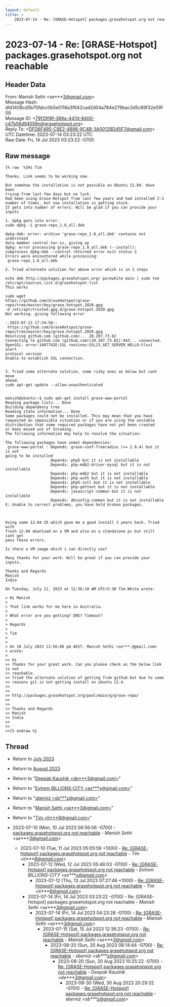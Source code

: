 ```yaml
---
layout: default
title: >
    2023-07-14 - Re: [GRASE-Hotspot] packages.grasehotspot.org not reachable
---
```


# 2023-07-14 - Re: [GRASE-Hotspot] packages.grasehotspot.org not reachable

## Header Data

From: Manish Sethi \<se***3@gmail.com\><br>
Message Hash: dfd1408cd5b70fdcc0b5e5118a3f642cad2d04a784e279bac3d5c89f32e09f09<br>
Message ID: \<79f2918f-369a-447d-8400-c47b56d94559n@grasehotspot.org\><br>
Reply To: \<DFD6F495-C9E2-4896-9C4B-3A5012BD45F7@gmail.com\><br>
UTC Datetime: 2023-07-14 03:23:22 UTC<br>
Raw Date: Fri, 14 Jul 2023 03:23:22 -0700<br>

## Raw message

```
{% raw  %}Hi Tim

Thanks. Link seems to be working now. 

But somehow the installation is not possible on Ubuntu 12.04. Have been 
trying from last few days but no luck. 
Had been using Grase-Hotspot from last few years and had installed 2-3 
number of times, but now installation is getting stuck. 
It gets into number of errors. Will be glad if you can provide your inputs 

1. dpkg gets into error. 
sudo dpkg -i grase-repo_1.8_all.deb

dpkg-deb: error: archive 'grase-repo_1.8_all.deb' contains not understood 
data member control.tar.xz, giving up
dpkg: error processing grase-repo_1.8_all.deb (--install):
subprocess dpkg-deb --control returned error exit status 2
Errors were encountered while processing:
 grase-repo_1.8_all.deb

2. Tried alternate solution for above error which is in 2 steps

echo deb http://packages.grasehotspot.org/ purewhite main | sudo tee 
/etc/apt/sources.list.d/grasehotspot.list
This works

sudo wget 
https://github.com/GraseHotspot/grase-repo/tree/master/key/grase.hotspot.2020.gpg 
-O /etc/apt/trusted.gpg.d/grase.hotspot.2020.gpg
Not working. giving following error

--2023-07-13 17:34:58-- 
 https://github.com/GraseHotspot/grase-repo/tree/master/key/grase.hotspot.2020.gpg
Resolving github.com (github.com)... 20.207.73.82
Connecting to github.com (github.com)|20.207.73.82|:443... connected.
OpenSSL: error:1407742E:SSL routines:SSL23_GET_SERVER_HELLO:tlsv1 alert 
protocol version
Unable to establish SSL connection.


3. Tried some alternate solution, some risky ones as below but cant move 
ahead.
sudo apt-get update --allow-unauthenticated


manish@ubuntu:~$ sudo apt-get install grase-www-portal
Reading package lists... Done
Building dependency tree
Reading state information... Done
Some packages could not be installed. This may mean that you have
requested an impossible situation or if you are using the unstable
distribution that some required packages have not yet been created
or been moved out of Incoming.
The following information may help to resolve the situation:

The following packages have unmet dependencies:
 grase-www-portal : Depends: grase-conf-freeradius (>= 1.9.4) but it is not 
going to be installed
                    Depends: php5 but it is not installable
                    Depends: php-mdb2-driver-mysql but it is not installable
                    Depends: php-mdb2 but it is not installable
                    Depends: php-auth but it is not installable
                    Depends: php5-intl but it is not installable
                    Depends: php-gettext but it is not installable
                    Depends: javascript-common but it is not installable
                    Depends: dbconfig-common but it is not installable
E: Unable to correct problems, you have held broken packages.



Using same 12.04 CD which gave me a good install 3 years back. Tried with 
fresh 12.04 download on a VM and also on a standalone pc but still cant get 
pass these errors.

Is there a VM image which i can directly use?

Many thanks for your work. Will be great if you can provide your inputs.

Thanks and Regards
Manish 
India

On Tuesday, July 11, 2023 at 12:36:10 AM UTC+5:30 Tim White wrote:

> Hi Manish
>
> That link works for me here in Australia.
>
> What error are you getting? DNS? Timeout?
>
> Regards
>
> Tim
>
>
> On 10 July 2023 11:56:06 pm AEST, Manish Sethi <se***.@gmail.com> 
> wrote:
>
>> Hi 
>> Thanks for your great work. Can you please check as the below link is not 
>> reachable. 
>> Tried the alternate solution of getting from github but due to some 
>> reasons git is not getting install on ubuntu 12.4.
>>
>>
>> http://packages.grasehotspot.org/pool/main/g/grase-repo/
>>
>>
>> Thanks and Regards
>> Manish
>> India
>>
>>
>>{% endraw %}
```

## Thread

+ Return to [July 2023](/archive/2023/07)
+ Return to [August 2023](/archive/2023/08)

+ Return to "[Deepak Kaushik <de***3<span>@</span>gmail.com>](/authors/de___3_at_gmail_com)"
+ Return to "[Extrem BILLIONS-CITY <ex***y<span>@</span>gmail.com>](/authors/ex___y_at_gmail_com)"
+ Return to "[sberniz <sb***z<span>@</span>gmail.com>](/authors/sb___z_at_gmail_com)"
+ Return to "[Manish Sethi <se***3<span>@</span>gmail.com>](/authors/se___3_at_gmail_com)"
+ Return to "[Tim <ti***8<span>@</span>gmail.com>](/authors/ti___8_at_gmail_com)"

+ 2023-07-10 (Mon, 10 Jul 2023 06:56:06 -0700) - [packages.grasehotspot.org not reachable](/archive/2023/07/cd2162b2cdbcf4a50ae9703f36130f3557c7f85580264343afe84b8d83ec60d4) - _Manish Sethi \<se***3@gmail.com\>_
  + 2023-07-10 (Tue, 11 Jul 2023 05:05:59 +1000) - [Re: [GRASE-Hotspot] packages.grasehotspot.org not reachable](/archive/2023/07/852083b7af57c4eab5cf5f11ffb9a5e0a48b1ba92bd792787ce0536b1d7e803a) - _Tim \<ti***8@gmail.com\>_
    + 2023-07-12 (Wed, 12 Jul 2023 05:46:03 -0700) - [Re: [GRASE-Hotspot] packages.grasehotspot.org not reachable](/archive/2023/07/5250b1225b57f68f58e0b7ea394fc2c5d1b0471cf8f1b1197562c1d08698f346) - _Extrem BILLIONS-CITY \<ex***y@gmail.com\>_
      + 2023-07-12 (Thu, 13 Jul 2023 07:27:46 +1000) - [Re: [GRASE-Hotspot] packages.grasehotspot.org not reachable](/archive/2023/07/c9603bbfdb88dd357746cf0bca975691a06bde155c7af6f36ce05e69d6bf9728) - _Tim \<ti***8@gmail.com\>_
    + 2023-07-14 (Fri, 14 Jul 2023 03:23:22 -0700) - Re: [GRASE-Hotspot] packages.grasehotspot.org not reachable - _Manish Sethi \<se***3@gmail.com\>_
      + 2023-07-14 (Fri, 14 Jul 2023 04:23:28 -0700) - [Re: [GRASE-Hotspot] packages.grasehotspot.org not reachable](/archive/2023/07/2f5208b5fcfd7f5636c88acb648c9715a7a0c53eb92405d0405b12b0590bb3de) - _Manish Sethi \<se***3@gmail.com\>_
        + 2023-07-15 (Sat, 15 Jul 2023 12:36:23 -0700) - [Re: [GRASE-Hotspot] packages.grasehotspot.org not reachable](/archive/2023/07/7e6c348db191f091164b48b0707f7347325abb63895c63d6cfa798cecbe2a350) - _Manish Sethi \<se***3@gmail.com\>_
          + 2023-08-20 (Sun, 20 Aug 2023 08:14:44 -0700) - [Re: [GRASE-Hotspot] packages.grasehotspot.org not reachable](/archive/2023/08/028848b66afd74dfc6418522e698ae78d2bf169b9104d6868ff9e40f05d18812) - _sberniz \<sb***z@gmail.com\>_
            + 2023-08-20 (Sun, 20 Aug 2023 10:25:22 -0700) - [Re: [GRASE-Hotspot] packages.grasehotspot.org not reachable](/archive/2023/08/324cfd7a19ee260b4aea5ea5650e3c3f4449136799030eace2cb4daf2cfb9d11) - _Deepak Kaushik \<de***3@gmail.com\>_
              + 2023-08-30 (Wed, 30 Aug 2023 20:29:32 -0700) - [Re: [GRASE-Hotspot] packages.grasehotspot.org not reachable](/archive/2023/08/5e9f6a342e0a161f9b76e394313a19f6866e3361368cf820235c06c7aeee07ac) - _sberniz \<sb***z@gmail.com\>_

